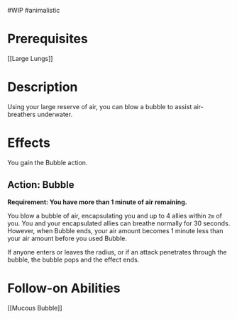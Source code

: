 #WIP #animalistic 

# Prerequisites

[[Large Lungs]]

# Description

Using your large reserve of air, you can blow a bubble to assist air-breathers underwater.

# Effects

You gain the Bubble action. 

## Action: Bubble

**Requirement: You have more than 1 minute of air remaining.**

You blow a bubble of air, encapsulating you and up to 4 allies within `2m` of you. You and your encapsulated allies can breathe normally for 30 seconds. However, when Bubble ends, your air amount becomes 1 minute less than your air amount before you used Bubble.

If anyone enters or leaves the radius, or if an attack penetrates through the bubble, the bubble pops and the effect ends.

# Follow-on Abilities

[[Mucous Bubble]]